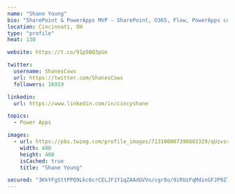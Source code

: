 ```yaml
---
name: "Shane Young"
bio: "SharePoint & PowerApps MVP - SharePoint, O365, Flow, PowerApps consulting? @PowerApps911 | Pure Snark? You found it."
location: Cincinnati, OH
type: "profile"
heat: 130

website: https://t.co/91p5BQ3pUe

twitter:
  username: ShanesCows
  url: https://twitter.com/ShanesCows
  followers: 16919

linkedin:
  url: https://www.linkedin.com/in/cincyshane

topics:
  - Power Apps

images:
  - url: https://pbs.twimg.com/profile_images/713100007398883329/qUzvsvQ3_400x400.jpg
    width: 400
    height: 400
    isCached: true
    title: "Shane Young"

secured: "3KkYFgSttPPQ9Lkc6crCELJF1Y1qZAAdGVVo/cgr8o/9iRUzFqMdinGFJP9Z7nDnKYnfUEEtcxzJt22ka9EdpEhZIlLtovqvSYWYT1WzSLYP8MH/FAWhePe0iUaVWZHaRYuCI+TbG9HhVzWCRKj2CbGUqrul1kJkki/nQ1jJwYQJ8E6fbBmTIdZEeR4d72s2TKKdhTylbX1YmeE4juJzEprflDjsjC0zv33UJT8g/SGZKyy2ZBPjXueYQ9bGG7Wgfx0WPzl5tZ5/DBin8fgXqGvzEWoMokA5fNf6m7IYIlu+gRoMuBRYmrv3LSurbL5TT/aGn0ZNFLoVqy6YW3vo/kOT0rS2pn71VBcwGMdcyJaEbEXVrPGZGuvzyjjSOR8D4NG5RkN0P8OYCdKTfFRduaCeqPMMBVL3zgWbNMPNCYc=;C074Kaui0iy/9X8qBWyA2g=="
---
```


